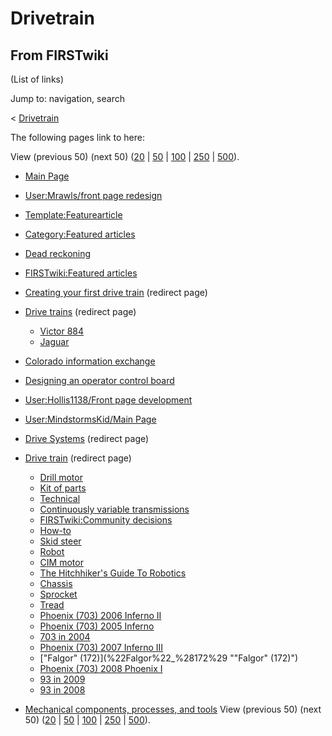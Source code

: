# Drivetrain

## From FIRSTwiki

(List of links)

Jump to: navigation, search

< [Drivetrain](/index.php?title=Drivetrain&redirect=no "Drivetrain")

The following pages link to here:

View (previous 50) (next 50) ([20](/index.php?title=Special:Whatlinkshere/Drivetrain&limit=20&from=0 "Special:Whatlinkshere/Drivetrain") | [50](/index.php?title=Special:Whatlinkshere/Drivetrain&limit=50&from=0 "Special:Whatlinkshere/Drivetrain") | [100](/index.php?title=Special:Whatlinkshere/Drivetrain&limit=100&from=0 "Special:Whatlinkshere/Drivetrain") | [250](/index.php?title=Special:Whatlinkshere/Drivetrain&limit=250&from=0 "Special:Whatlinkshere/Drivetrain") | [500](/index.php?title=Special:Whatlinkshere/Drivetrain&limit=500&from=0 "Special:Whatlinkshere/Drivetrain")).

- [Main Page](Main_Page "Main Page")
- [User:Mrawls/front page redesign](User:Mrawls/front_page_redesign "User:Mrawls/front page redesign")
- [Template:Featurearticle](Template:Featurearticle "Template:Featurearticle")
- [Category:Featured articles](Category:Featured_articles "Category:Featured articles")
- [Dead reckoning](dead-reckoning)
- [FIRSTwiki:Featured articles](FIRSTwiki:Featured_articles "FIRSTwiki:Featured articles")
- [Creating your first drive train](/index.php?title=Creating_your_first_drive_train&redirect=no "Creating your first drive train") (redirect page)
- [Drive trains](/index.php?title=Drive_trains&redirect=no "Drive trains") (redirect page) 

  - [Victor 884](victor-884)
  - [Jaguar](Jaguar "Jaguar")

- [Colorado information exchange](Colorado_information_exchange "Colorado information exchange")
- [Designing an operator control board](Designing_an_operator_control_board "Designing an operator control board")
- [User:Hollis1138/Front page development](User:Hollis1138/Front_page_development "User:Hollis1138/Front page development")
- [User:MindstormsKid/Main Page](User:MindstormsKid/Main_Page "User:MindstormsKid/Main Page")
- [Drive Systems](/index.php?title=Drive_Systems&redirect=no "Drive Systems") (redirect page)
- [Drive train](/index.php?title=Drive_train&redirect=no "Drive train") (redirect page) 

  - [Drill motor](drill-motor)
  - [Kit of parts](kit-of-parts)
  - [Technical](Technical "Technical")
  - [Continuously variable transmissions](Continuously_variable_transmissions "Continuously variable transmissions")
  - [FIRSTwiki:Community decisions](FIRSTwiki:Community_decisions "FIRSTwiki:Community decisions")
  - [How-to](How-to "How-to")
  - [Skid steer](skid-steer)
  - [Robot](robot)
  - [CIM motor](CIM_motor "CIM motor")
  - [The Hitchhiker's Guide To Robotics](The_Hitchhiker%27s_Guide_To_Robotics "The Hitchhiker's Guide To Robotics")
  - [Chassis](Chassis "Chassis")
  - [Sprocket](Sprocket "Sprocket")
  - [Tread](tread)
  - [Phoenix (703) 2006 Inferno II](Phoenix_%28703%29_2006_Inferno_II "Phoenix \(703\) 2006 Inferno II")
  - [Phoenix (703) 2005 Inferno](Phoenix_%28703%29_2005_Inferno "Phoenix \(703\) 2005 Inferno")
  - [703 in 2004](703_in_2004 "703 in 2004")
  - [Phoenix (703) 2007 Inferno III](Phoenix_%28703%29_2007_Inferno_III "Phoenix \(703\) 2007 Inferno III")
  - ["Falgor" (172)](%22Falgor%22_%28172%29 ""Falgor" \(172\)")
  - [Phoenix (703) 2008 Phoenix I](Phoenix_%28703%29_2008_Phoenix_I "Phoenix \(703\) 2008 Phoenix I")
  - [93 in 2009](93_in_2009 "93 in 2009")
  - [93 in 2008](93_in_2008 "93 in 2008")

- [Mechanical components, processes, and tools](Mechanical_components%2C_processes%2C_and_tools "Mechanical components, processes, and tools") View (previous 50) (next 50) ([20](/index.php?title=Special:Whatlinkshere/Drivetrain&limit=20&from=0 "Special:Whatlinkshere/Drivetrain") | [50](/index.php?title=Special:Whatlinkshere/Drivetrain&limit=50&from=0 "Special:Whatlinkshere/Drivetrain") | [100](/index.php?title=Special:Whatlinkshere/Drivetrain&limit=100&from=0 "Special:Whatlinkshere/Drivetrain") | [250](/index.php?title=Special:Whatlinkshere/Drivetrain&limit=250&from=0 "Special:Whatlinkshere/Drivetrain") | [500](/index.php?title=Special:Whatlinkshere/Drivetrain&limit=500&from=0 "Special:Whatlinkshere/Drivetrain")).
